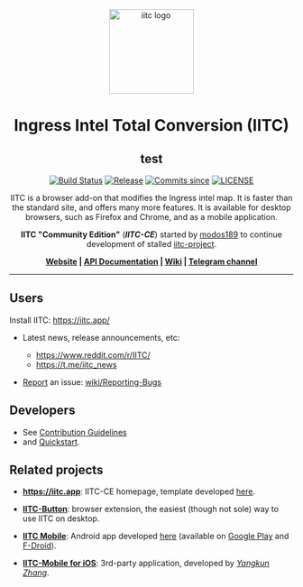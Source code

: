 <div align="center">

  <img src="https://raw.githubusercontent.com/IITC-CE/ingress-intel-total-conversion/master/assets/IITC_circle.svg" alt="iitc logo" width="150px" />

# Ingress Intel Total Conversion (IITC) 
test
---

<!-- [START badges] -->
[![Build Status](https://github.com/IITC-CE/ingress-intel-total-conversion/actions/workflows/build.yml/badge.svg)](https://github.com/IITC-CE/ingress-intel-total-conversion/actions/workflows/build.yml)
[![Release](https://img.shields.io/github/v/release/IITC-CE/ingress-intel-total-conversion)](https://github.com/IITC-CE/ingress-intel-total-conversion/releases)
[![Commits since](https://img.shields.io/github/commits-since/IITC-CE/ingress-intel-total-conversion/latest)](https://github.com/IITC-CE/ingress-intel-total-conversion/commits/master/)
[![LICENSE](https://img.shields.io/badge/license-ISC-blue.svg)](LICENSE)
<!-- [END badges] -->

IITC is a browser add-on that modifies the Ingress intel map.
It is faster than the standard site, and offers many more features.
It is available for desktop browsers, such as Firefox and Chrome, and as a mobile application.

**IITC "Community Edition"** (**_IITC-CE_**) started by [modos189](https://github.com/modos189) to continue development of stalled [iitc-project](https://github.com/iitc-project/ingress-intel-total-conversion).

**[Website](https://iitc.app/) | [API Documentation](https://iitc-ce.github.io/ingress-intel-total-conversion/) | [Wiki](https://github.com/IITC-CE/ingress-intel-total-conversion/wiki) | [Telegram channel](https://t.me/iitc_news)**
</div>

---

## Users

Install IITC: https://iitc.app/

- Latest news, release announcements, etc:
  - https://www.reddit.com/r/IITC/
  - https://t.me/iitc_news

- [Report](https://github.com/IITC-CE/ingress-intel-total-conversion/issues/new) an issue: [wiki/Reporting-Bugs](https://github.com/IITC-CE/ingress-intel-total-conversion/wiki/Reporting-Bugs)


## Developers

- See [Contribution Guidelines](https://github.com/IITC-CE/ingress-intel-total-conversion/wiki/Contributing-to-IITC%E2%80%90CE)
- and [Quickstart](https://github.com/IITC-CE/ingress-intel-total-conversion/wiki/HACKING).


## Related projects

- **https://iitc.app**: IITC-CE homepage, template developed [here][website-repo].

- **[IITC-Button]**: browser extension, the easiest (though not sole) way to use IITC on desktop.

- **[IITC Mobile]**: Android app developed [here](https://github.com/IITC-CE/ingress-intel-total-conversion/tree/master/mobile) (available on [Google Play](https://play.google.com/store/apps/details?id=org.exarhteam.iitc_mobile) and [F-Droid](https://f-droid.org/packages/org.exarhteam.iitc_mobile/)).

- **[IITC-Mobile for iOS]**: 3rd-party application, developed by [_Yangkun Zhang_](https://github.com/HubertZhang).

[website-repo]: https://github.com/IITC-CE/website
[IITC-Button]: https://github.com/IITC-CE/IITC-Button
[IITC Mobile]: https://github.com/IITC-CE/ingress-intel-total-conversion/wiki/IITC-Mobile-(Android-app)
[IITC-Mobile for iOS]: https://github.com/HubertZhang/IITC-Mobile
